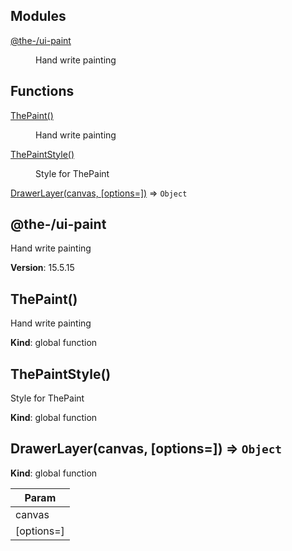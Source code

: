 <!--- Code generated by @the-/script-doc. DO NOT EDIT. -->

## Modules

<dl>
<dt><a href="#module_@the-/ui-paint">@the-/ui-paint</a></dt>
<dd><p>Hand write painting</p>
</dd>
</dl>

## Functions

<dl>
<dt><a href="#ThePaint">ThePaint()</a></dt>
<dd><p>Hand write painting</p>
</dd>
<dt><a href="#ThePaintStyle">ThePaintStyle()</a></dt>
<dd><p>Style for ThePaint</p>
</dd>
<dt><a href="#DrawerLayer">DrawerLayer(canvas, [options&#x3D;])</a> ⇒ <code>Object</code></dt>
<dd></dd>
</dl>

<a name="module_@the-/ui-paint"></a>

## @the-/ui-paint
Hand write painting

**Version**: 15.5.15  
<a name="ThePaint"></a>

## ThePaint()
Hand write painting

**Kind**: global function  
<a name="ThePaintStyle"></a>

## ThePaintStyle()
Style for ThePaint

**Kind**: global function  
<a name="DrawerLayer"></a>

## DrawerLayer(canvas, [options&#x3D;]) ⇒ <code>Object</code>
**Kind**: global function  

| Param |
| --- |
| canvas | 
| [options=] | 

